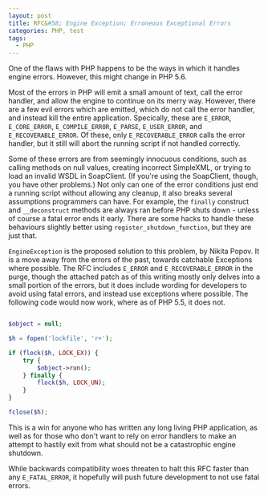 ```yaml
---
layout: post
title: RFC&#58; Engine Exception; Erroneous Exceptional Errors
categories: PHP, test
tags:
  - PHP
---
```


One of the flaws with PHP happens to be the ways in which it handles engine errors.  However, this might change in PHP 5.6.

Most of the errors in PHP will emit a small amount of text, call the error handler, and allow the engine to continue on its merry way.
However, there are a few evil errors which are emitted, which do not call the error handler, and instead kill the entire application.
Specically, these are `E_ERROR`, `E_CORE_ERROR`, `E_COMPILE_ERROR`, `E_PARSE`, `E_USER_ERROR`, and `E_RECOVERABLE_ERROR`.  Of these,
only `E_RECOVERABLE_ERROR` calls the error handler, but it still will abort the running script if not handled correctly.

Some of these errors are from seemingly innocuous conditions, such as calling methods on null values, creating incorrect SimpleXML, or
trying to load an invalid WSDL in SoapClient.  (If you're using the SoapClient, though, you have other problems.)  Not only can one
of the error conditions just end a running script without allowing any cleanup, it also breaks several assumptions programmers can have.
For example, the `finally` construct and `__deconstruct` methods are always ran before PHP shuts down - unless of course a fatal error ends
it early.  There are some hacks to handle these behaviours slightly better using `register_shutdown_function`, but they are just that.

`EngineException` is the proposed solution to this problem, by Nikita Popov.  It is a move away from the errors of the past, towards catchable
Exceptions where possible.  The RFC includes `E_ERROR` and `E_RECOVERABLE_ERROR` in the purge, though the attached patch as of this writing
mostly only delves into a small portion of the errors, but it does include wording for developers to avoid using fatal errors, and instead
use exceptions where possible.  The following code would now work, where as of PHP 5.5, it does not.  

```php

$object = null;

$h = fopen('lockfile', 'r+');

if (flock($h, LOCK_EX)) {
	try {
		$object->run();
	} finally {
		flock($h, LOCK_UN);
	}
}

fclose($h);

```
This is a win for anyone who has written any long living PHP application, as well as for those who don't want to rely on error handlers to
make an attempt to hastily exit from what should not be a catastrophic engine shutdown.

While backwards compatibility woes threaten to halt this RFC faster than any `E_FATAL_ERROR`, it hopefully will push future development to not use fatal errors.
